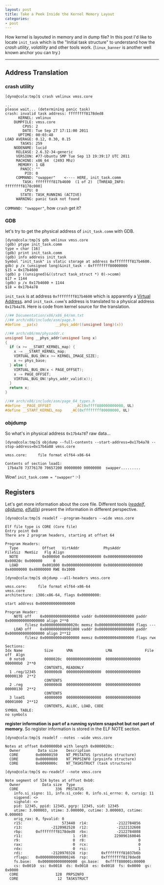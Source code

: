 ```yaml
---
layout: post
title: Take a Peek Inside the Kernel Memory Layout
categories:
- post
---
```


How kernel is layouted in memory and in dump file? In this post I'd like to locate `init_task` which is the "Initial task structure" to understand how the _crash utility_, _volatility_ and other tools work. (`linux_banner` is another well known anchor you can try.)

---

## Address Translation ##

### crash utility ###

```
[dyno@cola:tmp]$ crash vmlinux vmss.core

...
please wait... (determining panic task)
crash: invalid task address: ffffffff8178ded8
      KERNEL: vmlinux
    DUMPFILE: vmss.core
        CPUS: 2
        DATE: Tue Sep 27 17:11:00 2011
      UPTIME: 00:03:48
LOAD AVERAGE: 0.12, 0.30, 0.15
       TASKS: 259
    NODENAME: lucid
     RELEASE: 2.6.32-34-generic
     VERSION: #77-Ubuntu SMP Tue Sep 13 19:39:17 UTC 2011
     MACHINE: x86_64  (2493 Mhz)
      MEMORY: 1 GB
       PANIC: ""
         PID: 0
     COMMAND: "swapper"    <---- HERE, init_task.comm
        TASK: ffffffff817b4600  (1 of 2)  [THREAD_INFO: ffffffff8178c000]
         CPU: 0
       STATE: TASK_RUNNING (ACTIVE)
     WARNING: panic task not found
```

`COMMAND: "swapper"`, how `crash` get it?

### GDB ###

let's try to get the physical address of ```init_task.comm``` with GDB.

```
[dyno@cola:tmp]$ gdb vmlinux vmss.core
(gdb) ptype init_task.comm
type = char [16]
(gdb) print init_task.comm
(gdb) info address init_task
Symbol "init_task" is static storage at address 0xffffffff817b4600.
gdb) p /x (unsigned long)&init_task - 0xffffffff80000000
$15 = 0x17b4600
(gdb) p ((unsigned)&((struct task_struct *) 0)->comm)
$17 = 1144
(gdb) p /x 0x17b4600 + 1144
$18 = 0x17b4a78
```

`init_task` is at address `0xffffffff817b4600` which is apparently a [Virtual Address](http://makelinux.com/ldd3/?u=chp-15-sect-1).
and `init_task.comm`'s address is translated to a physical address `0x17b4a78`.
Here is code from kernel source for the translation.

```C
//## Documentation/x86/x86_64/mm.txt
//## arch/x86/include/asm/page.h
#define __pa(x)        __phys_addr((unsigned long)(x))

//## arch/x86/mm/physaddr.c
unsigned long __phys_addr(unsigned long x)
{
  if (x >= __START_KERNEL_map) {
    x -= __START_KERNEL_map;
    VIRTUAL_BUG_ON(x >= KERNEL_IMAGE_SIZE);
    x += phys_base;
  } else {
    VIRTUAL_BUG_ON(x < PAGE_OFFSET);
    x -= PAGE_OFFSET;
    VIRTUAL_BUG_ON(!phys_addr_valid(x));
  }
  return x;
}

//## arch/x86/include/asm/page_64_types.h
#define __PAGE_OFFSET           _AC(0xffff880000000000, UL)
#define __START_KERNEL_map    _AC(0xffffffff80000000, UL)
```

### objdump ###

So what's in physical address `0x17b4a78`? raw data...

```
[dyno@cola:tmp]$ objdump --full-contents --start-address=0x17b4a78 --stop-address=0x17b4a88 vmss.core

vmss.core:     file format elf64-x86-64

Contents of section load1:
 17b4a78 73776170 70657200 00000000 00000000  swapper.........
```

Wow! `init_task.comm = "swapper"` :-)

## Registers ##

Let's get more information about the core file.
Different tools ([_readelf_](https://sourceware.org/binutils/docs/binutils/readelf.html), [_objdump_](http://sourceware.org/binutils/docs/binutils/objdump.html), [_elfutils_](https://fedorahosted.org/elfutils/)) present the information in different perspective.

```
[dyno@cola:tmp]$ readelf --program-headers --wide vmss.core

Elf file type is CORE (Core file)
Entry point 0x0
There are 2 program headers, starting at offset 64

Program Headers:
  Type           Offset   VirtAddr           PhysAddr           FileSiz  MemSiz   Flg Align
  NOTE           0x0000b0 0x0000000000000000 0x0000000000000000 0x00020c 0x000000     0
  LOAD           0x001000 0x0000000000000000 0x0000000000000000 0x40000000 0x40000000 RWE 0x1000

[dyno@cola:tmp]$ objdump --all-headers vmss.core

vmss.core:     file format elf64-x86-64
vmss.core
architecture: i386:x86-64, flags 0x00000000:

start address 0x0000000000000000

Program Header:
    NOTE off    0x00000000000000b0 vaddr 0x0000000000000000 paddr 0x0000000000000000 align 2**0
         filesz 0x000000000000020c memsz 0x0000000000000000 flags ---
    LOAD off    0x0000000000001000 vaddr 0x0000000000000000 paddr 0x0000000000000000 align 2**12
         filesz 0x0000000040000000 memsz 0x0000000040000000 flags rwx

Sections:
Idx Name          Size      VMA               LMA               File off  Algn
  0 note0         0000020c  0000000000000000  0000000000000000  000000b0  2**0
                  CONTENTS, READONLY
  1 .reg/12345    000000d8  0000000000000000  0000000000000000  00000130  2**2
                  CONTENTS
  2 .reg          000000d8  0000000000000000  0000000000000000  00000130  2**2
                  CONTENTS
  3 load1         40000000  0000000000000000  0000000000000000  00001000  2**12
                  CONTENTS, ALLOC, LOAD, CODE
SYMBOL TABLE:
no symbols
```

__register information is part of a running system snapshot but not part of memory.__
So register information is stored in the ELF NOTE section.

```
[dyno@cola:tmp]$ readelf --notes --wide vmss.core

Notes at offset 0x000000b0 with length 0x0000020c:
  Owner        Data size    Description
  CORE        0x00000150    NT_PRSTATUS (prstatus structure)
  CORE        0x00000080    NT_PRPSINFO (prpsinfo structure)
  CORE        0x0000000c    NT_TASKSTRUCT (task structure)

[dyno@cola:tmp]$ eu-readelf --note vmss.core

Note segment of 524 bytes at offset 0xb0:
  Owner          Data size  Type
  CORE                 336  PRSTATUS
    info.si_signo: 11, info.si_code: 0, info.si_errno: 0, cursig: 11
    sigpend: <>
    sighold: <>
    pid: 12345, ppid: 12345, pgrp: 12345, sid: 12345
    utime: 3.000003, stime: 3.000000, cutime: 3.000003, cstime: 0.000003
    orig_rax: 0, fpvalid: 0
    r15:                  573440  r14:             -2122784856
    r13:             -2120982528  r12:             -2122132608
    rbp:      0xffffffff8178ded8  rbx:             -2122784808
    r11:                       1  r10:            229096160046
    r9:                        0  r8:                        0
    rax:                       0  rcx:                       0
    rdx:                       0  rsi:                       1
    rdi:             -2120970328  rip:      0xffffffff81037b6b
    rflags:   0x0000000000000246  rsp:      0xffffffff8178ded8
    fs.base:   0x0000000000000000  gs.base:   0xffff880001c00000
    cs: 0x0010  ss: 0x0018  ds: 0x0018  es: 0x0018  fs: 0x0000  gs: 0x0000
  CORE                 128  PRPSINFO
  CORE                  12  TASKSTRUCT
```

